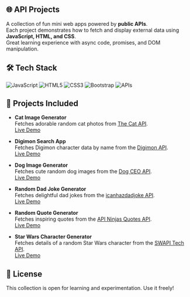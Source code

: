 ## 🌐 API Projects

A collection of fun mini web apps powered by **public APIs**.  
Each project demonstrates how to fetch and display external data using **JavaScript, HTML, and CSS**.  
Great learning experience with async code, promises, and DOM manipulation.

## 🛠️ Tech Stack

![JavaScript](https://img.shields.io/badge/-JavaScript-F7DF1E?logo=javascript&logoColor=black&logoWidth=30)
![HTML5](https://img.shields.io/badge/-HTML5-E34F26?logo=html5&logoColor=white&logoWidth=30)
![CSS3](https://img.shields.io/badge/-CSS3-1572B6?logo=css3&logoColor=white&logoWidth=30)
![Bootstrap](https://img.shields.io/badge/Bootstrap-7952B3?style=flat&logo=bootstrap&logoColor=white)
![APIs](https://img.shields.io/badge/-APIs-4DB33D?logo=cloud&logoColor=white&logoWidth=30)


## 🚀 Projects Included

- **Cat Image Generator**  
  Fetches adorable random cat photos from [The Cat API](https://thecatapi.com).  
  [Live Demo](https://codepen.io/Work-Reinis/pen/empvNea)

- **Digimon Search App**  
  Fetches Digimon character data by name from the [Digimon API](https://digimon-api.vercel.app).  
  [Live Demo](https://codepen.io/Work-Reinis/pen/qEOrdKZ)

- **Dog Image Generator**  
  Fetches cute random dog images from the [Dog CEO API](https://dog.ceo/dog-api/).  
  [Live Demo](https://codepen.io/Work-Reinis/pen/dPYvojO)

- **Random Dad Joke Generator**  
  Fetches delightful dad jokes from the [icanhazdadjoke API](https://icanhazdadjoke.com/).  
  [Live Demo](https://codepen.io/Work-Reinis/pen/WbQpvKg)

- **Random Quote Generator**  
  Fetches inspiring quotes from the [API Ninjas Quotes API](https://api.api-ninjas.com/v1/quotes).  
  [Live Demo](https://codepen.io/Work-Reinis/pen/azvJOav)

- **Star Wars Character Generator**  
  Fetches details of a random Star Wars character from the [SWAPI Tech API](https://swapi.tech).  
  [Live Demo](https://codepen.io/Work-Reinis/pen/MYapwxN)


## 📜 License

This collection is open for learning and experimentation. Use it freely!
